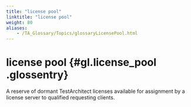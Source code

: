 ```yaml
--- 
title: "license pool"
linktitle: "license pool"
weight: 80
aliases: 
    - /TA_Glossary/Topics/glossaryLicensePool.html
---
```

# license pool {#gl.license_pool .glossentry}

A reserve of dormant TestArchitect licenses available for assignment by a license server to qualified requesting clients.

